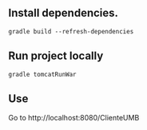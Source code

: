 

## Install dependencies.
`gradle build --refresh-dependencies`

## Run project locally
`gradle tomcatRunWar`

## Use
Go to http://localhost:8080/ClienteUMB